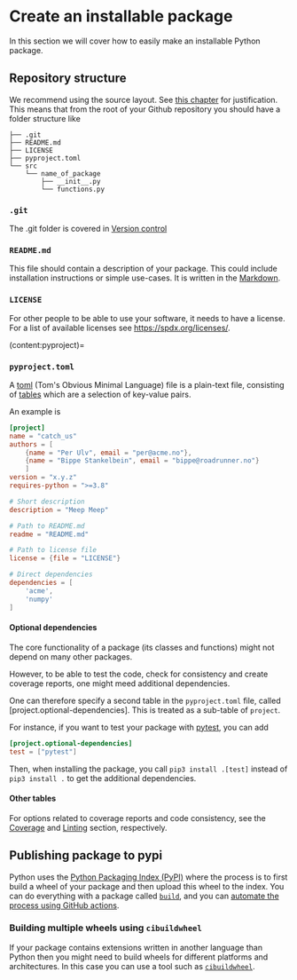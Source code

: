 # Create an installable package

In this section we will cover how to easily make an installable Python package.

## Repository structure
We recommend using the source layout. See [this chapter](https://py-pkgs.org/04-package-structure.html#the-source-layout) for justification. This means that from the root of your Github repository you should have a folder structure like
```
├── .git
├── README.md
├── LICENSE
├── pyproject.toml
└── src
    └── name_of_package
        ├── __init__.py
        └── functions.py
```
### `.git`
The .git folder is covered in [Version control](./version_control)


### `README.md`
This file should contain a description of your package. This could include installation instructions or simple use-cases. It is written in the [Markdown](https://www.markdownguide.org/).

### `LICENSE`
For other people to be able to use your software, it needs to have a license. For a list of available licenses see <https://spdx.org/licenses/>.

(content:pyproject)=
### `pyproject.toml`
A [toml](https://toml.io/en/) (Tom's Obvious Minimal Language) file is a plain-text file, consisting of [tables](https://toml.io/en/v1.0.0#table)
which are a selection of key-value pairs.

An example is
```toml
[project]
name = "catch_us"
authors = [
    {name = "Per Ulv", email = "per@acme.no"},
    {name = "Bippe Stankelbein", email = "bippe@roadrunner.no"}
    ]
version = "x.y.z"
requires-python = ">=3.8"

# Short description
description = "Meep Meep"

# Path to README.md
readme = "README.md"

# Path to license file
license = {file = "LICENSE"}

# Direct dependencies
dependencies = [
    'acme',
    'numpy'
]
```

#### Optional dependencies
The core functionality of a package (its classes and functions) might not depend on many other packages.

However, to be able to test the code, check for consistency and create coverage reports, one might meed additional dependencies.

One can therefore specify a second table in the `pyproject.toml` file, called
[project.optional-dependencies].
This is treated as a sub-table of `project`.

For instance, if you want to test your package with [pytest](https://docs.pytest.org/en/7.1.x/), you can add
```toml
[project.optional-dependencies]
test = ["pytest"]
```
Then, when installing the package, you call `pip3 install .[test]` instead of `pip3 install .` to get the additional dependencies.

#### Other tables
For options related to coverage reports and code consistency, see the [Coverage](./python-coverage) and [Linting](./python-linting.md) section, respectively.


## Publishing package to pypi

<!-- Whenever you have a package that you want to share with others, you need a way to distribute it with others. Sharing your package through a repository at GitHub is one way, but most programming languages have their own way of distributing packages. For example `node` uses [npm](https://www.npmjs.com), `rust` uses [`crates.io`](https://crates.io) and `julia` uses [`Pkg`](https://docs.julialang.org/en/v1/stdlib/Pkg/) -->

Python uses the [Python Packaging Index (PyPI)](https://pypi.org) where the process is to first build a wheel of your package and then upload this wheel to the index. You can do everything with a package called [`build`](https://github.com/pypa/build), and you can [automate the process using GitHub actions](https://packaging.python.org/en/latest/guides/publishing-package-distribution-releases-using-github-actions-ci-cd-workflows/).


### Building multiple wheels using `cibuildwheel`

If your package contains extensions written in another language than Python then you might need to build wheels for different platforms and architectures. In this case you can use a tool such as [`cibuildwheel`](https://cibuildwheel.readthedocs.io/en/stable/).
